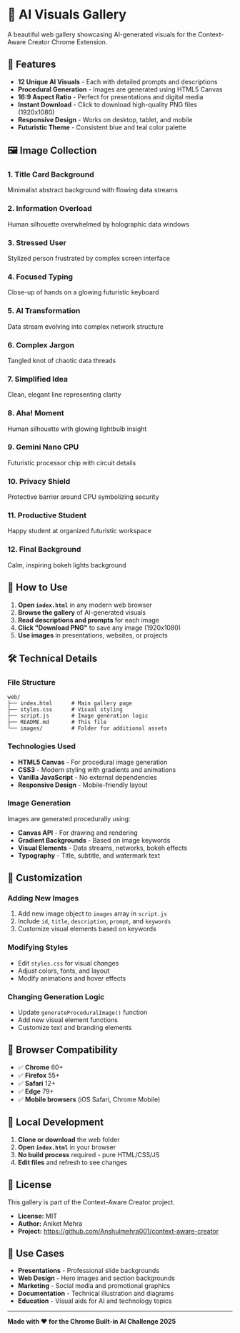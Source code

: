 # 🎨 AI Visuals Gallery

A beautiful web gallery showcasing AI-generated visuals for the Context-Aware Creator Chrome Extension.

## 🌟 Features

- **12 Unique AI Visuals** - Each with detailed prompts and descriptions
- **Procedural Generation** - Images are generated using HTML5 Canvas
- **16:9 Aspect Ratio** - Perfect for presentations and digital media
- **Instant Download** - Click to download high-quality PNG files (1920x1080)
- **Responsive Design** - Works on desktop, tablet, and mobile
- **Futuristic Theme** - Consistent blue and teal color palette

## 🖼️ Image Collection

### 1. Title Card Background
Minimalist abstract background with flowing data streams

### 2. Information Overload
Human silhouette overwhelmed by holographic data windows

### 3. Stressed User
Stylized person frustrated by complex screen interface

### 4. Focused Typing
Close-up of hands on a glowing futuristic keyboard

### 5. AI Transformation
Data stream evolving into complex network structure

### 6. Complex Jargon
Tangled knot of chaotic data threads

### 7. Simplified Idea
Clean, elegant line representing clarity

### 8. Aha! Moment
Human silhouette with glowing lightbulb insight

### 9. Gemini Nano CPU
Futuristic processor chip with circuit details

### 10. Privacy Shield
Protective barrier around CPU symbolizing security

### 11. Productive Student
Happy student at organized futuristic workspace

### 12. Final Background
Calm, inspiring bokeh lights background

## 🚀 How to Use

1. **Open `index.html`** in any modern web browser
2. **Browse the gallery** of AI-generated visuals
3. **Read descriptions and prompts** for each image
4. **Click "Download PNG"** to save any image (1920x1080)
5. **Use images** in presentations, websites, or projects

## 🛠️ Technical Details

### File Structure
```
web/
├── index.html      # Main gallery page
├── styles.css      # Visual styling
├── script.js       # Image generation logic
├── README.md       # This file
└── images/         # Folder for additional assets
```

### Technologies Used
- **HTML5 Canvas** - For procedural image generation
- **CSS3** - Modern styling with gradients and animations
- **Vanilla JavaScript** - No external dependencies
- **Responsive Design** - Mobile-friendly layout

### Image Generation
Images are generated procedurally using:
- **Canvas API** - For drawing and rendering
- **Gradient Backgrounds** - Based on image keywords
- **Visual Elements** - Data streams, networks, bokeh effects
- **Typography** - Title, subtitle, and watermark text

## 🎨 Customization

### Adding New Images
1. Add new image object to `images` array in `script.js`
2. Include `id`, `title`, `description`, `prompt`, and `keywords`
3. Customize visual elements based on keywords

### Modifying Styles
- Edit `styles.css` for visual changes
- Adjust colors, fonts, and layout
- Modify animations and hover effects

### Changing Generation Logic
- Update `generateProceduralImage()` function
- Add new visual element functions
- Customize text and branding elements

## 📱 Browser Compatibility

- ✅ **Chrome** 60+
- ✅ **Firefox** 55+
- ✅ **Safari** 12+
- ✅ **Edge** 79+
- ✅ **Mobile browsers** (iOS Safari, Chrome Mobile)

## 🔧 Local Development

1. **Clone or download** the web folder
2. **Open `index.html`** in your browser
3. **No build process** required - pure HTML/CSS/JS
4. **Edit files** and refresh to see changes

## 📄 License

This gallery is part of the Context-Aware Creator project.
- **License:** MIT
- **Author:** Aniket Mehra
- **Project:** https://github.com/Anshulmehra001/context-aware-creator

## 🎯 Use Cases

- **Presentations** - Professional slide backgrounds
- **Web Design** - Hero images and section backgrounds  
- **Marketing** - Social media and promotional graphics
- **Documentation** - Technical illustration and diagrams
- **Education** - Visual aids for AI and technology topics

---

**Made with ❤️ for the Chrome Built-in AI Challenge 2025**